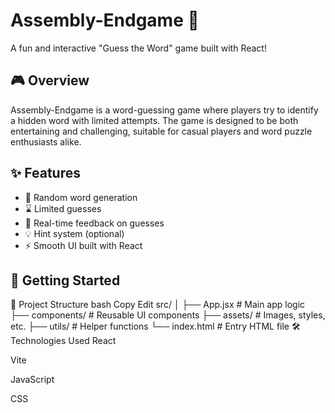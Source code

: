 # Assembly-Endgame 🧩  
A fun and interactive "Guess the Word" game built with React!

## 🎮 Overview
Assembly-Endgame is a word-guessing game where players try to identify a hidden word with limited attempts. The game is designed to be both entertaining and challenging, suitable for casual players and word puzzle enthusiasts alike.

## ✨ Features
- 🎯 Random word generation
- ⌛ Limited guesses
- 🧠 Real-time feedback on guesses
- 💡 Hint system (optional)
- ⚡ Smooth UI built with React

## 🚀 Getting Started


📁 Project Structure
bash
Copy
Edit
src/
│
├── App.jsx            # Main app logic
├── components/        # Reusable UI components
├── assets/            # Images, styles, etc.
├── utils/             # Helper functions
└── index.html         # Entry HTML file
🛠️ Technologies Used
React

Vite

JavaScript

CSS
